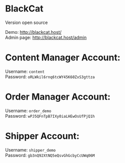 # BlackCat

Version open source

Demo: http://blackcat.host/ <br>
Admin page: http://blackcat.host/admin

<h1>Content Manager Account:</h1>

Username: <code>content</code> <br>
Password: <code>oRLWkil6rnq6tcWY45K60ZxS3gttza</code>

<h1>Order Manager Account:</h1>

Username: <code>order_demo</code> <br>
Password: <code>wPJ5QFnTpB7IXy0iaLHEwOsUfPjQ1h</code>

<h1>Shipper Account:</h1>

Username: <code>shipper_demo</code> <br>
Password: <code>gb3nQ92XtNQ5eQsvGhGcbyCcUWq06M</code>


 
